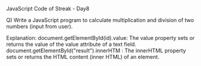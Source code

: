 JavaScript Code of Streak - Day8

Q) Write a JavaScript program to calculate multiplication and division of two numbers (input from user).

Explanation:
document.getElementById(id).value: The value property sets or returns the value of the value attribute of a text field.
document.getElementById("result").innerHTM : The innerHTML property sets or returns the HTML content (inner HTML) of an element.
